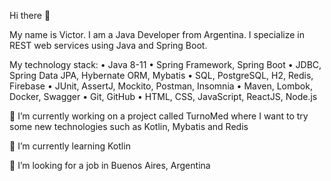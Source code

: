 Hi there 👋

My name is Victor. I am a Java Developer from Argentina. I specialize in REST web services using Java and Spring Boot.

My technology stack:
• Java 8-11
• Spring Framework, Spring Boot
• JDBC, Spring Data JPA, Hybernate ORM, Mybatis
• SQL, PostgreSQL, H2, Redis, Firebase
• JUnit, AssertJ, Mockito, Postman, Insomnia
• Maven, Lombok, Docker, Swagger
• Git, GitHub
• HTML, CSS, JavaScript, ReactJS, Node.js

🔭 I’m currently working on a project called TurnoMed where I want to try some new technologies such as Kotlin, Mybatis and Redis

🌱 I’m currently learning Kotlin

🤔 I’m looking for a job in Buenos Aires, Argentina


